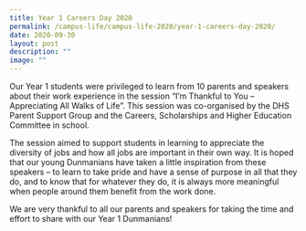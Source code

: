 ```yaml
---
title: Year 1 Careers Day 2020
permalink: /campus-life/campus-life-2020/year-1-careers-day-2020/
date: 2020-09-30
layout: post
description: ""
image: ""
---
```

Our Year 1 students were privileged to learn from 10 parents and speakers about their work experience in the session “I’m Thankful to You – Appreciating All Walks of Life”. This session was co-organised by the DHS Parent Support Group and the Careers, Scholarships and Higher Education Committee in school.

The session aimed to support students in learning to appreciate the diversity of jobs and how all jobs are important in their own way. It is hoped that our young Dunmanians have taken a little inspiration from these speakers – to learn to take pride and have a sense of purpose in all that they do, and to know that for whatever they do, it is always more meaningful when people around them benefit from the work done.

We are very thankful to all our parents and speakers for taking the time and effort to share with our Year 1 Dunmanians!